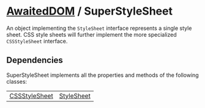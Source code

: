 # [AwaitedDOM](/docs/hero/basic-client/awaited-dom) <span>/</span> SuperStyleSheet

<div class='overview'>An object implementing the <code>StyleSheet</code> interface represents a single style sheet. CSS style sheets will further implement the more specialized <code>CSSStyleSheet</code> interface.</div>

## Dependencies


SuperStyleSheet implements all the properties and methods of the following classes:

|     |     |
| --- | --- |
| [CSSStyleSheet](./css-style-sheet) | [StyleSheet](./style-sheet) |
